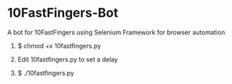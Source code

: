 # 10FastFingers-Bot

A bot for 10FastFingers using Selenium Framework for browser automation


1. $ chmod +x 10fastfingers.py

2. Edit 10fastfingers.py to set a delay

3. $ ./10fastfingers.py
